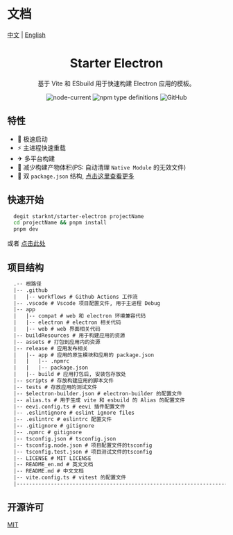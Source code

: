 # 文档

[中文](./README_cn.md) | [English](./README.md)

<h1 align="center">Starter Electron</h1>

<p align="center">基于 Vite 和 ESbuild 用于快速构建 Electron 应用的模板。</p>

<div align="center">

![node-current](https://img.shields.io/node/v/vite)
![npm type definitions](https://img.shields.io/npm/types/typescript)
![GitHub](https://img.shields.io/github/license/starknt/starter-electron)

</div>

## 特性

- 🚀 极速启动
- ⚡ 主进程快速重载
- ✈ 多平台构建
- 🎉 减少构建产物体积(PS: 自动清理 `Native Module` 的无效文件)
- 🍛 双 `package.json` 结构, [点击这里查看更多](https://www.electron.build/tutorials/two-package-structure)

## 快速开始

```bash
  degit starknt/starter-electron projectName
  cd projectName && pnpm install
  pnpm dev
```

或者 [点击此处](https://github.com/starknt/starter-electron/generate)

## 项目结构

```txt
  .-- 根路径
  |-- .github
  |   |-- workflows # Github Actions 工作流
  |-- .vscode # Vscode 项目配置文件, 用于主进程 Debug
  |-- app
  |   |-- compat # web 和 electron 环境兼容代码 
  |   |-- electron # electron 相关代码
  |   |-- web # web 界面相关代码
  |-- buildResources # 用于构建应用的资源
  |-- assets # 打包到应用内的资源
  |-- release # 应用发布相关
  |   |-- app # 应用的原生模块和应用的 package.json
  |   |   |-- .npmrc
  |   |   |-- package.json
  |   |-- build # 应用打包后, 安装包存放处
  |-- scripts # 存放构建应用的脚本文件
  |-- tests # 存放应用的测试文件
  |-- $electron-builder.json # electron-builder 的配置文件
  |-- alias.ts # 用于生成 vite 和 esbuild 的 Alias 的配置文件
  |-- eevi.config.ts # eevi 插件配置文件
  |-- .eslintignore # eslint ignore files
  |-- .eslintrc # eslintrc 配置文件
  |-- .gitignore # gitignore
  |-- .npmrc # gitignore
  |-- tsconfig.json # tsconfig.json
  |-- tsconfig.node.json # 项目配置文件的tsconfig
  |-- tsconfig.test.json # 项目测试文件的tsconfig
  |-- LICENSE # MIT LICENSE
  |-- README_en.md # 英文文档
  |-- README.md # 中文文档
  |-- vite.config.ts # vitest 的配置文件
  |----------------------------------------------------------------------------------------
```

## 开源许可

[MIT](./LICENSE)
